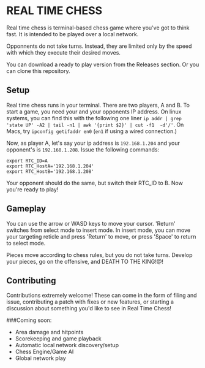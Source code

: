 # REAL TIME CHESS

Real time chess is terminal-based chess game where you've got to think fast. It
is intended to be played over a local network.

Opponnents do not take turns. Instead, they are limited only by the speed with
which they execute their desired moves.

You can download a ready to play version from the Releases section. Or you can
clone this repository.

## Setup
Real time chess runs in your terminal. There are two players, A and B. To start
a game, you need your and your opponents IP address. On linux systems, you can
find this with the following one liner `ip addr | grep 'state UP' -A2 | tail -n1 | awk '{print $2}' | cut -f1  -d'/'`. 
On Macs, try ` ipconfig getifaddr en0 ` (`en1` if using a wired connection.)

Now, as player A, let's say your ip address is `192.168.1.204` and your
opponent's is `192.168.1.208`. Issue the following commands:
```
export RTC_ID=A
export RTC_HostA='192.168.1.204'
export RTC_HostB='192.168.1.208'
```
Your opponent should do the same, but switch their RTC_ID to B. Now you're
ready to play!

## Gameplay
You can use the arrow or WASD keys to move your cursor. 'Return' switches from
select mode to insert mode. In insert mode, you can move your targeting
reticle and press 'Return' to move, or press 'Space' to return to select mode.

Pieces move according to chess rules, but you do not take turns. Develop your
pieces, go on the offensive, and DEATH TO THE KING!@!


## Contributing
Contributions extremely welcome! These can come in the form of filing and
issue, contributing a patch with fixes or new features, or starting
a discussion about something you'd like to see in Real Time Chess!

###Coming soon:
* Area damage and hitpoints
* Scorekeeping and game playback
* Automatic local network discovery/setup
* Chess Engine/Game AI
* Global network play
